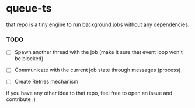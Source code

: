 # queue-ts
that repo is a tiny engine to run background jobs without any dependencies.

### TODO

- [ ] Spawn another thread with the job (make it sure that event loop won't be blocked)
- [ ] Communicate with the current job state through messages (process)
- [ ] Create Retries mechanism


if you have any other idea to that repo, feel free to open an issue and contribute :)
